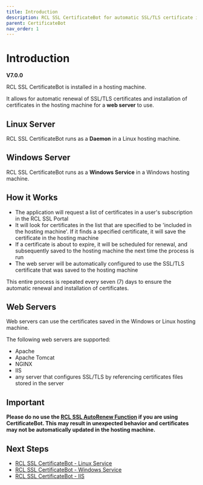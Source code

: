 ```yaml
---
title: Introduction
description: RCL SSL CertificateBot for automatic SSL/TLS certificate installation and renewal in Linux and Windows servers
parent: CertificateBot
nav_order: 1
---
```


# Introduction
**V7.0.0**

RCL SSL CertificateBot is installed in a hosting machine. 

It allows for automatic renewal of SSL/TLS certificates and installation of certificates in the hosting machine for a **web server** to use.

## Linux Server

RCL SSL CertificateBot runs as a **Daemon** in a Linux hosting machine.

## Windows Server

RCL SSL CertificateBot runs as a **Windows Service** in a Windows hosting machine.

## How it Works

- The application will request a list of certificates in a user's subscription in the RCL SSL Portal
- It will look for certificates in the list that are specified to be 'included in the hosting machine'. If it finds a specified certificate, it will save the certificate in the hosting machine
- If a certificate is about to expire, it will be scheduled for renewal, and subsequently saved to the hosting machine the next time the process is run
- The web server will be automatically configured to use the SSL/TLS certificate that was saved to the hosting machine

This entire process is repeated every seven (7) days to ensure the automatic renewal and installation of certificates.

## Web Servers
Web servers can use the certificates saved in the Windows or Linux hosting machine.

The following web servers are supported:

- Apache
- Apache Tomcat
- NGINX
- IIS
- any server that configures SSL/TLS by referencing certificates files stored in the server

## Important
**Please do no use the [RCL SSL AutoRenew Function](../autorenew/autorenew.md) if you are using CertificateBot. This may result in unexpected behavior and certificates may not be automatically updated in the hosting machine.**

## Next Steps

- [RCL SSL CertificateBot - Linux Service](./linux-daemon)
- [RCL SSL CertificateBot - Windows Service](./windows-service)
- [RCL SSL CertificateBot - IIS](./iis.md)


